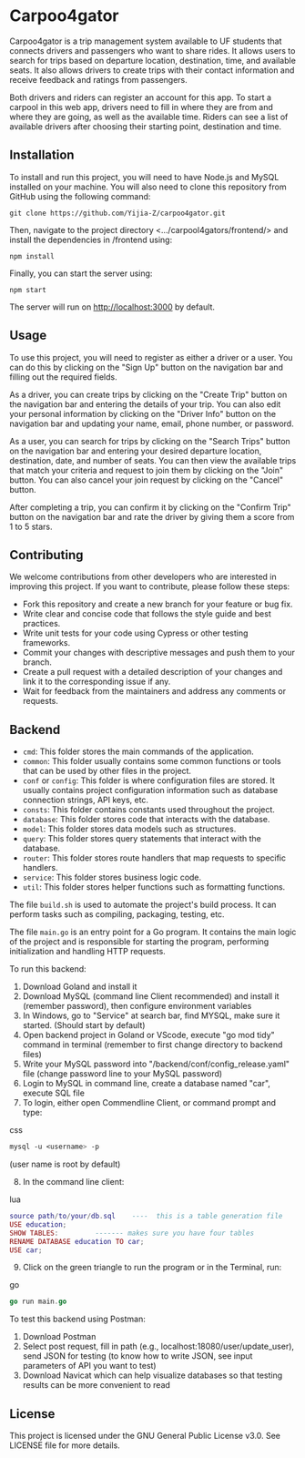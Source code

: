 # Carpoo4gator

Carpoo4gator is a trip management system available to UF students that connects drivers and passengers who want to share rides. It allows users to search for trips based on departure location, destination, time, and available seats. It also allows drivers to create trips with their contact information and receive feedback and ratings from passengers.

Both drivers and riders can register an account for this app. To start a carpool in this web app, drivers need to fill in where they are from and where they are going, as well as the available time. Riders can see a list of available drivers after choosing their starting point, destination and time. 

## Installation

To install and run this project, you will need to have Node.js and MySQL installed on your machine. You will also need to clone this repository from GitHub using the following command:

```
git clone https://github.com/Yijia-Z/carpoo4gator.git
```

Then, navigate to the project directory <.../carpool4gators/frontend/> and install the dependencies in /frontend using:

```
npm install
```

Finally, you can start the server using:

```
npm start
```

The server will run on [http://localhost:3000](http://localhost:3000/) by default.

## Usage

To use this project, you will need to register as either a driver or a user. You can do this by clicking on the "Sign Up" button on the navigation bar and filling out the required fields.

As a driver, you can create trips by clicking on the "Create Trip" button on the navigation bar and entering the details of your trip. You can also edit your personal information by clicking on the "Driver Info" button on the navigation bar and updating your name, email, phone number, or password.

As a user, you can search for trips by clicking on the "Search Trips" button on the navigation bar and entering your desired departure location, destination, date, and number of seats. You can then view the available trips that match your criteria and request to join them by clicking on the "Join" button. You can also cancel your join request by clicking on the "Cancel" button.

After completing a trip, you can confirm it by clicking on the "Confirm Trip" button on the navigation bar and rate the driver by giving them a score from 1 to 5 stars.

## Contributing

We welcome contributions from other developers who are interested in improving this project. If you want to contribute, please follow these steps:

- Fork this repository and create a new branch for your feature or bug fix.
- Write clear and concise code that follows the style guide and best practices.
- Write unit tests for your code using Cypress or other testing frameworks.
- Commit your changes with descriptive messages and push them to your branch.
- Create a pull request with a detailed description of your changes and link it to the corresponding issue if any.
- Wait for feedback from the maintainers and address any comments or requests.

## Backend

- `cmd`: This folder stores the main commands of the application.
- `common`: This folder usually contains some common functions or tools that can be used by other files in the project.
- `conf` or `config`: This folder is where configuration files are stored. It usually contains project configuration information such as database connection strings, API keys, etc.
- `consts`: This folder contains constants used throughout the project.
- `database`: This folder stores code that interacts with the database.
- `model`: This folder stores data models such as structures.
- `query`: This folder stores query statements that interact with the database.
- `router`: This folder stores route handlers that map requests to specific handlers.
- `service`: This folder stores business logic code.
- `util`: This folder stores helper functions such as formatting functions.

The file `build.sh` is used to automate the project's build process. It can perform tasks such as compiling, packaging, testing, etc.

The file `main.go` is an entry point for a Go program. It contains the main logic of the project and is responsible for starting the program, performing initialization and handling HTTP requests.

To run this backend:

1.  Download Goland and install it
2.  Download MySQL (command line Client recommended) and install it (remember password), then configure environment variables
3.  In Windows, go to "Service" at search bar, find MYSQL, make sure it started. (Should start by default)
4.  Open backend project in Goland or VScode, execute "go mod tidy" command in terminal (remember to first change directory to backend files)
5.  Write your MySQL password into "/backend/conf/config\_release.yaml" file (change password line to your MySQL password)
6.  Login to MySQL in command line, create a database named "car", execute SQL file
7.  To login, either open Commendline Client, or command prompt and type:

css

```css
mysql -u <username> -p
```

(user name is root by default)

8.  In the command line client:

lua

```lua
source path/to/your/db.sql    ----  this is a table generation file 
USE education;
SHOW TABLES:         ------- makes sure you have four tables
RENAME DATABASE education TO car;
USE car;
```

9.  Click on the green triangle to run the program or in the Terminal, run:

go

```go
go run main.go
```

To test this backend using Postman:
1. Download Postman
2. Select post request, fill in path (e.g., localhost:18080/user/update_user), send JSON for testing (to know how to write JSON, see input parameters of API you want to test)
3. Download Navicat which can help visualize databases so that testing results can be more convenient to read



## License

This project is licensed under the GNU General Public License v3.0. See LICENSE file for more details.
